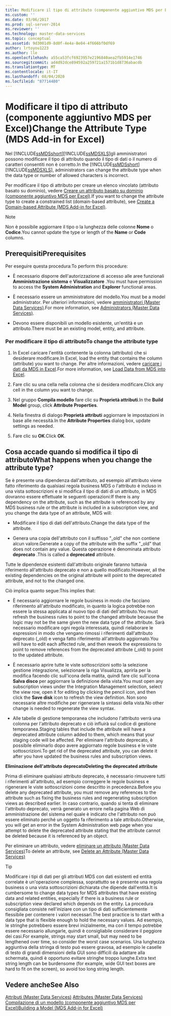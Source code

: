 ```yaml
---
title: Modificare il tipo di attributo (componente aggiuntivo MDS per Excel) | Microsoft Docs
ms.custom: ''
ms.date: 03/06/2017
ms.prod: sql-server-2014
ms.reviewer: ''
ms.technology: master-data-services
ms.topic: conceptual
ms.assetid: 9d3001d9-8d0f-4e4a-8e04-4f666bf0df69
author: lrtoyou1223
ms.author: lle
ms.openlocfilehash: a55ca53fcf6923957e2196840aea2fb5914e1746
ms.sourcegitcommit: ad4d92dce894592a259721a1571b1d8736abacdb
ms.translationtype: MT
ms.contentlocale: it-IT
ms.lasthandoff: 08/04/2020
ms.locfileid: "87714480"
---
```

# <a name="change-the-attribute-type-mds-add-in-for-excel"></a><span data-ttu-id="970e7-102">Modificare il tipo di attributo (componente aggiuntivo MDS per Excel)</span><span class="sxs-lookup"><span data-stu-id="970e7-102">Change the Attribute Type (MDS Add-in for Excel)</span></span>
  <span data-ttu-id="970e7-103">Nel [!INCLUDE[ssMDSshort](../../includes/ssmdsshort-md.md)][!INCLUDE[ssMDSXLS](../../includes/ssmdsxls-md.md)]gli amministratori possono modificare il tipo di attributo quando il tipo di dati o il numero di caratteri consentiti non è corretto.</span><span class="sxs-lookup"><span data-stu-id="970e7-103">In the [!INCLUDE[ssMDSshort](../../includes/ssmdsshort-md.md)][!INCLUDE[ssMDSXLS](../../includes/ssmdsxls-md.md)], administrators can change the attribute type when the data type or number of allowed characters is incorrect.</span></span>  
  
 <span data-ttu-id="970e7-104">Per modificare il tipo di attributo per creare un elenco vincolato (attributo basato su dominio), vedere [Creare un attributo basato su dominio &#40;componente aggiuntivo MDS per Excel&#41;](create-a-domain-based-attribute-mds-add-in-for-excel.md).</span><span class="sxs-lookup"><span data-stu-id="970e7-104">If you want to change the attribute type to create a constrained list (domain-based attribute), see [Create a Domain-based Attribute &#40;MDS Add-in for Excel&#41;](create-a-domain-based-attribute-mds-add-in-for-excel.md).</span></span>  
  
> [!NOTE]  
>  <span data-ttu-id="970e7-105">Non è possibile aggiornare il tipo o la lunghezza delle colonne **Nome** o **Codice**.</span><span class="sxs-lookup"><span data-stu-id="970e7-105">You cannot update the type or length of the **Name** or **Code** columns.</span></span>  
  
## <a name="prerequisites"></a><span data-ttu-id="970e7-106">Prerequisiti</span><span class="sxs-lookup"><span data-stu-id="970e7-106">Prerequisites</span></span>  
 <span data-ttu-id="970e7-107">Per eseguire questa procedura:</span><span class="sxs-lookup"><span data-stu-id="970e7-107">To perform this procedure:</span></span>  
  
-   <span data-ttu-id="970e7-108">È necessario disporre dell'autorizzazione di accesso alle aree funzionali **Amministrazione sistema** e **Visualizzatore** .</span><span class="sxs-lookup"><span data-stu-id="970e7-108">You must have permission to access the **System Administration** and **Explorer** functional areas.</span></span>  
  
-   <span data-ttu-id="970e7-109">È necessario essere un amministratore del modello.</span><span class="sxs-lookup"><span data-stu-id="970e7-109">You must be a model administrator.</span></span> <span data-ttu-id="970e7-110">Per ulteriori informazioni, vedere [amministratori &#40;Master Data Services&#41;](../administrators-master-data-services.md).</span><span class="sxs-lookup"><span data-stu-id="970e7-110">For more information, see [Administrators &#40;Master Data Services&#41;](../administrators-master-data-services.md).</span></span>  
  
-   <span data-ttu-id="970e7-111">Devono essere disponibili un modello esistente, un'entità e un attributo.</span><span class="sxs-lookup"><span data-stu-id="970e7-111">There must be an existing model, entity, and attribute.</span></span>  
  
### <a name="to-change-the-attribute-type"></a><span data-ttu-id="970e7-112">Per modificare il tipo di attributo</span><span class="sxs-lookup"><span data-stu-id="970e7-112">To change the attribute type</span></span>  
  
1.  <span data-ttu-id="970e7-113">In Excel caricare l'entità contenente la colonna (attributo) che si desiderare modificare.</span><span class="sxs-lookup"><span data-stu-id="970e7-113">In Excel, load the entity that contains the column (attribute) you want to change.</span></span> <span data-ttu-id="970e7-114">Per altre informazioni, vedere [caricare i dati da MDS in Excel](export-data-to-excel-from-master-data-services.md).</span><span class="sxs-lookup"><span data-stu-id="970e7-114">For more information, see [Load Data from MDS into Excel](export-data-to-excel-from-master-data-services.md).</span></span>  
  
2.  <span data-ttu-id="970e7-115">Fare clic su una cella nella colonna che si desidera modificare.</span><span class="sxs-lookup"><span data-stu-id="970e7-115">Click any cell in the column you want to change.</span></span>  
  
3.  <span data-ttu-id="970e7-116">Nel gruppo **Compila modello** fare clic su **Proprietà attributi**.</span><span class="sxs-lookup"><span data-stu-id="970e7-116">In the **Build Model** group, click **Attribute Properties**.</span></span>  
  
4.  <span data-ttu-id="970e7-117">Nella finestra di dialogo **Proprietà attributi** aggiornare le impostazioni in base alle necessità.</span><span class="sxs-lookup"><span data-stu-id="970e7-117">In the **Attribute Properties** dialog box, update settings as needed.</span></span>  
  
5.  <span data-ttu-id="970e7-118">Fare clic su **OK**.</span><span class="sxs-lookup"><span data-stu-id="970e7-118">Click **OK**.</span></span>  
  
## <a name="what-happens-when-you-change-the-attribute-type"></a><span data-ttu-id="970e7-119">Cosa accade quando si modifica il tipo di attributo</span><span class="sxs-lookup"><span data-stu-id="970e7-119">What happens when you change the attribute type?</span></span>  
 <span data-ttu-id="970e7-120">Se è presente una dipendenza dall'attributo, ad esempio all'attributo viene fatto riferimento da qualsiasi regola business MDS o l'attributo è incluso in una vista sottoscrizioni e si modifica il tipo di dati di un attributo, in MDS dovranno essere effettuate le seguenti operazioni:</span><span class="sxs-lookup"><span data-stu-id="970e7-120">If there is any dependency on the attribute, such as the attribute is referenced by any MDS business rule or the attribute is included in a subscription view, and you change the data type of an attribute, MDS will:</span></span>  
  
-   <span data-ttu-id="970e7-121">Modificare il tipo di dati dell'attributo.</span><span class="sxs-lookup"><span data-stu-id="970e7-121">Change the data type of the attribute.</span></span>  
  
-   <span data-ttu-id="970e7-122">Genera una copia dell'attributo con il suffisso "_old" che non contiene alcun valore.</span><span class="sxs-lookup"><span data-stu-id="970e7-122">Generate a copy of the attribute with the suffix "_old" that does not contain any value.</span></span> <span data-ttu-id="970e7-123">Questa operazione è denominata attributo **deprecato** .</span><span class="sxs-lookup"><span data-stu-id="970e7-123">This is called a **deprecated** attribute.</span></span>  
  
 <span data-ttu-id="970e7-124">Tutte le dipendenze esistenti dall'attributo originale faranno tuttavia riferimento all'attributo deprecato e non a quello modificato.</span><span class="sxs-lookup"><span data-stu-id="970e7-124">However, all the existing dependencies on the original attribute will point to the deprecated attribute, and not to the changed one.</span></span>  
  
 <span data-ttu-id="970e7-125">Ciò implica quanto segue:</span><span class="sxs-lookup"><span data-stu-id="970e7-125">This implies that:</span></span>  
  
-   <span data-ttu-id="970e7-126">È necessario aggiornare le regole business in modo che facciano riferimento all'attributo modificato, in quanto la logica potrebbe non essere la stessa applicata al nuovo tipo di dati dell'attributo.</span><span class="sxs-lookup"><span data-stu-id="970e7-126">You must refresh the business rules to point to the changed attribute because the logic may not be the same given the new data type of the attribute.</span></span> <span data-ttu-id="970e7-127">Sarà necessario modificare ogni regola interessata, quindi rielaborare le espressioni in modo che vengano rimossi i riferimenti dall'attributo deprecato (_old) e venga fatto riferimento all'attributo aggiornato.</span><span class="sxs-lookup"><span data-stu-id="970e7-127">You will have to edit each affected rule, and then rework the expressions to point to remove references from the deprecated attribute (_old) to point to the updated attribute.</span></span>  
  
-   <span data-ttu-id="970e7-128">È necessario aprire tutte le viste sottoscrizioni sotto la selezione gestione integrazione, selezionare la riga Visualizza, aprirla per la modifica facendo clic sull'icona della matita, quindi fare clic sull'icona **Salva disco** per aggiornare la definizione della vista.</span><span class="sxs-lookup"><span data-stu-id="970e7-128">You must open any subscription views under the Integration Management selection, select the view row, open it for editing by clicking the pencil icon, and then click the **Save disk** icon to refresh the view definition.</span></span> <span data-ttu-id="970e7-129">Non sono necessarie altre modifiche per rigenerare la sintassi della vista.</span><span class="sxs-lookup"><span data-stu-id="970e7-129">No other change is needed to regenerate the view syntax.</span></span>  
  
-   <span data-ttu-id="970e7-130">Alle tabelle di gestione temporanea che includono l'attributo verrà una colonna per l'attributo deprecato e ciò influirà sul codice di gestione temporanea.</span><span class="sxs-lookup"><span data-stu-id="970e7-130">Staging tables that include the attribute will have a deprecated attribute column added to them, which means that your staging code will be affected.</span></span> <span data-ttu-id="970e7-131">Per eliminare l'attributo deprecato, è possibile eliminarlo dopo avere aggiornato regole business e le viste sottoscrizioni.</span><span class="sxs-lookup"><span data-stu-id="970e7-131">To get rid of the deprecated attribute, you can delete it after you have updated the business rules and subscription views.</span></span>  
  
 <span data-ttu-id="970e7-132">**Eliminazione dell'attributo deprecato**</span><span class="sxs-lookup"><span data-stu-id="970e7-132">**Deleting the deprecated attribute**</span></span>  
  
 <span data-ttu-id="970e7-133">Prima di eliminare qualsiasi attributo deprecato, è necessario rimuovere tutti i riferimenti all'attributo, ad esempio correggere le regole business e rigenerare le viste sottoscrizioni come descritto in precedenza.</span><span class="sxs-lookup"><span data-stu-id="970e7-133">Before you delete any deprecated attribute, you must remove any references to the attribute such as fixing the business rules and regenerating subscription views as described earlier.</span></span> <span data-ttu-id="970e7-134">In caso contrario, quando si tenta di eliminare l'attributo deprecato, verrà generato un errore nella pagina Web di amministrazione del sistema nel quale è indicato che l'attributo non può essere eliminato perché un oggetto fa riferimento a tale attributo.</span><span class="sxs-lookup"><span data-stu-id="970e7-134">Otherwise, you will get an error in the System Administration web page when you attempt to delete the deprecated attribute stating that the attribute cannot be deleted because it is referenced by an object.</span></span>  
  
 <span data-ttu-id="970e7-135">Per eliminare un attributo, vedere [eliminare un attributo &#40;Master Data Services&#41;](../delete-an-attribute-master-data-services.md)</span><span class="sxs-lookup"><span data-stu-id="970e7-135">To delete an attribute, see [Delete an Attribute &#40;Master Data Services&#41;](../delete-an-attribute-master-data-services.md)</span></span>  
  
> [!TIP]  
>  <span data-ttu-id="970e7-136">Modificare i tipi di dati per gli attributi MDS con dati esistenti ed entità correlate è un'operazione complessa, soprattutto se è presente una regola business o una vista sottoscrizioni dichiarata che dipende dall'entità.</span><span class="sxs-lookup"><span data-stu-id="970e7-136">It is cumbersome to change data types for MDS attributes that have existing data and related entities, especially if there is a business rule or subscription view declared which depends on the entity.</span></span> <span data-ttu-id="970e7-137">La procedura consigliata consiste nell'iniziare con un tipo di dati sufficientemente flessibile per contenere i valori necessari.</span><span class="sxs-lookup"><span data-stu-id="970e7-137">The best practice is to start with a data type that is flexible enough to hold the necessary values.</span></span> <span data-ttu-id="970e7-138">Ad esempio, le stringhe potrebbero essere brevi inizialmente, ma con il tempo potrebbe essere necessario allungarle, quindi è consigliabile considerare il peggiore dei casi.</span><span class="sxs-lookup"><span data-stu-id="970e7-138">For example, strings may start small, but may need to be lengthened over time, so consider the worst case scenarios.</span></span> <span data-ttu-id="970e7-139">Una lunghezza aggiuntiva della stringa di testo può essere gravosa, ad esempio le caselle di testo di grandi dimensioni della GUI sono difficili da adattare alla schermata, quindi è opportuno evitare stringhe troppo lunghe.</span><span class="sxs-lookup"><span data-stu-id="970e7-139">Extra text string length can be burdensome (for example, wide GUI text boxes are hard to fit on the screen), so avoid too long string length.</span></span>  
  
## <a name="see-also"></a><span data-ttu-id="970e7-140">Vedere anche</span><span class="sxs-lookup"><span data-stu-id="970e7-140">See Also</span></span>  
 <span data-ttu-id="970e7-141">[Attributi &#40;Master Data Services&#41;](../attributes-master-data-services.md) </span><span class="sxs-lookup"><span data-stu-id="970e7-141">[Attributes &#40;Master Data Services&#41;](../attributes-master-data-services.md) </span></span>  
 [<span data-ttu-id="970e7-142">Compilazione di un modello &#40;componente aggiuntivo MDS per Excel&#41;</span><span class="sxs-lookup"><span data-stu-id="970e7-142">Building a Model &#40;MDS Add-in for Excel&#41;</span></span>](building-a-model-mds-add-in-for-excel.md)  
  
  
